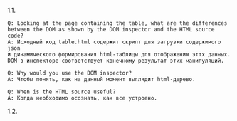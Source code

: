 1.1.

	Q: Looking at the page containing the table, what are the differences 
	between the DOM as shown by the DOM inspector and the HTML source code?
	A: Исходный код table.html содержит скрипт для загрузки содержимого json
	и динамического формирования html-таблицы для отображения эттх данных.
	DOM в инспекторе соответствует конечному результат этих манипуляций.

	Q: Why would you use the DOM inspector? 
	A: Чтобы понять, как на данный момент выглядит html-дерево. 
 		
	Q: When is the HTML source useful?
	A: Когда необходимо осознать, как все устроено.

1.2.
	

